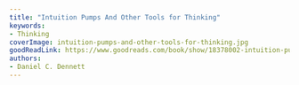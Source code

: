 ```yaml
---
title: "Intuition Pumps And Other Tools for Thinking"
keywords:
- Thinking
coverImage: intuition-pumps-and-other-tools-for-thinking.jpg
goodReadLink: https://www.goodreads.com/book/show/18378002-intuition-pumps-and-other-tools-for-thinking
authors:
- Daniel C. Dennett
---
```

